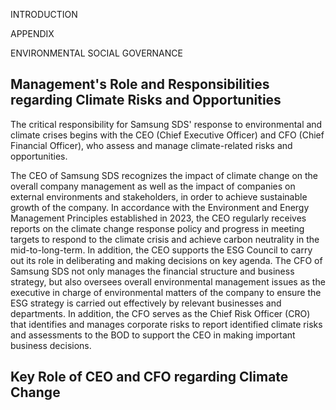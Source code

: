 INTRODUCTION

APPENDIX

ENVIRONMENTAL SOCIAL GOVERNANCE

## **Management's Role and Responsibilities regarding Climate Risks and Opportunities**

The critical responsibility for Samsung SDS' response to environmental and climate crises begins with the CEO (Chief Executive Officer) and CFO (Chief Financial Officer), who assess and manage climate-related risks and opportunities.

The CEO of Samsung SDS recognizes the impact of climate change on the overall company management as well as the impact of companies on external environments and stakeholders, in order to achieve sustainable growth of the company. In accordance with the Environment and Energy Management Principles established in 2023, the CEO regularly receives reports on the climate change response policy and progress in meeting targets to respond to the climate crisis and achieve carbon neutrality in the mid-to-long-term. In addition, the CEO supports the ESG Council to carry out its role in deliberating and making decisions on key agenda. The CFO of Samsung SDS not only manages the financial structure and business strategy, but also oversees overall environmental management issues as the executive in charge of environmental matters of the company to ensure the ESG strategy is carried out effectively by relevant businesses and departments. In addition, the CFO serves as the Chief Risk Officer (CRO) that identifies and manages corporate risks to report identified climate risks and assessments to the BOD to support the CEO in making important business decisions.

## **Key Role of CEO and CFO regarding Climate Change**